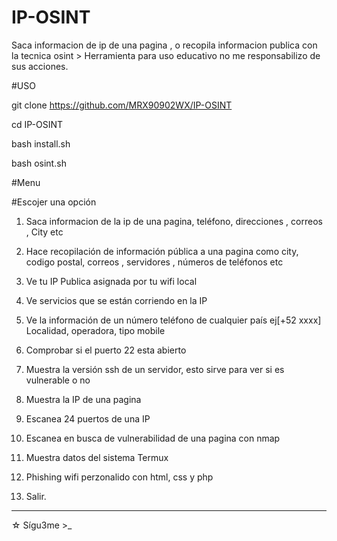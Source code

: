 # IP-OSINT
Saca informacion de ip de una pagina , o recopila informacion publica con la tecnica osint > Herramienta para uso educativo no me responsabilizo de sus acciones.

#USO

git clone https://github.com/MRX90902WX/IP-OSINT

cd IP-OSINT

bash install.sh

bash osint.sh

#Menu 

#Escojer una opción 
1) Saca informacion de la ip de una pagina, teléfono,  direcciones , correos , City etc

2) Hace recopilación de información pública a una pagina como city, codigo postal,  correos , servidores , números de teléfonos etc

3) Ve tu IP Publica asignada por tu wifi local

4) Ve servicios que se están corriendo en la IP

5) Ve la información de un número teléfono de cualquier país ej[+52 xxxx] Localidad, operadora, tipo mobile

6) Comprobar si el puerto 22 esta abierto

7) Muestra la versión ssh de un servidor, esto sirve para ver si es vulnerable o no 

8) Muestra la IP de una pagina

9) Escanea 24 puertos de una IP

10) Escanea en busca de vulnerabilidad de una pagina con nmap

11) Muestra datos del sistema Termux

12) Phishing wifi perzonalido con html, css y php

99) Salir.

*****
☆ Sígu3me >_

